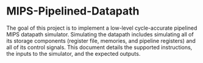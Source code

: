 # MIPS-Pipelined-Datapath
The goal of this project is to implement a low-level cycle-accurate pipelined MIPS datapath simulator. Simulating the datapath includes simulating all of its storage components (register file, memories, and pipeline registers) and all of its control signals. This document details the supported instructions, the inputs to the simulator, and the expected outputs.

